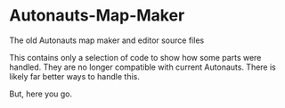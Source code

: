 # Autonauts-Map-Maker
The old Autonauts map maker and editor source files

This contains only a selection of code to show how some parts were handled. They are no longer compatible with current Autonauts. There is likely far better ways to handle this.

But, here you go.
